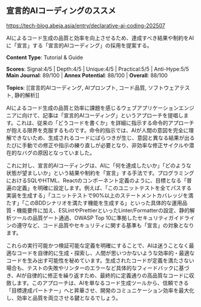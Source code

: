 ## 宣言的AIコーディングのススメ

https://tech-blog.abeja.asia/entry/declarative-ai-coding-202507

AIによるコード生成の品質と効率を向上させるため、達成すべき結果や制約をAIに「宣言」する「宣言的AIコーディング」の採用を提案する。

**Content Type**: Tutorial & Guide

**Scores**: Signal:4/5 | Depth:4/5 | Unique:4/5 | Practical:5/5 | Anti-Hype:5/5
**Main Journal**: 89/100 | **Annex Potential**: 88/100 | **Overall**: 88/100

**Topics**: [[宣言的AIコーディング, AIプロンプト, コード品質, ソフトウェアテスト, 静的解析]]

AIによるコード生成の品質と効率に課題を感じるウェブアプリケーションエンジニアに向けて、記事は「宣言的AIコーディング」というアプローチを提唱します。これは、従来の「どうコードを書くか」を詳細に指示する命令的アプローチが抱える限界を克服するものです。命令的指示では、AIが人間の意図を完全に理解できないため、生成されるコードにばらつきが生じ、意図と異なる結果が出るたびに手動での修正や指示の練り直しが必要となり、非効率な修正サイクルや潜在的なバグの原因となっていました。

これに対し、宣言的AIコーディングは、AIに「何を達成したいか」「どのような状態が望ましいか」という結果や制約を「宣言」する手法です。プログラミングにおけるSQLやHTML、Reactのコンポーネント定義のように、目標となる「普遍の定義」を明確に設定します。例えば、「このユニットテストを全てパスする実装を生成する」「ユニットテストで90%以上のステートメントカバレッジを満たす」「このBDDシナリオを満たす機能を生成する」といった具体的な運用品質・機能要件に加え、ESLintやPrettierといったLinter/Formatterの設定、静的解析ツールの品質ゲート通過、OWASP Top 10に準拠したセキュリティガイドラインの遵守など、コード品質やセキュリティに関する基準も「宣言」の対象となります。

これらの実行可能かつ検証可能な定義を明確にすることで、AIは迷うことなく最適なコードを自律的に生成・探索し、人間が思いつかないような効率的・最適なコードを生み出す可能性を秘めています。生成されたコードが定義を満たさない場合も、テストの失敗やリンターのエラーなど具体的なフィードバックに基づき、AIが自律的に修正を繰り返すため、最終的に定義通りの高品質なコードに収斂します。このアプローチは、AIを単なるコード生成ツールから、信頼できる「目標達成パートナー」へと昇華させ、開発のコミュニケーション効率を最大化し、効率と品質を両立させる鍵となるでしょう。